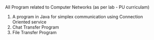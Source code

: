 All Program related to Computer Networks (as per lab - PU curriculam)

 1.  A program in Java for simplex communication using Connection Oriented service
 2.  Chat Transfer Program
 3.  File Transfer Program

